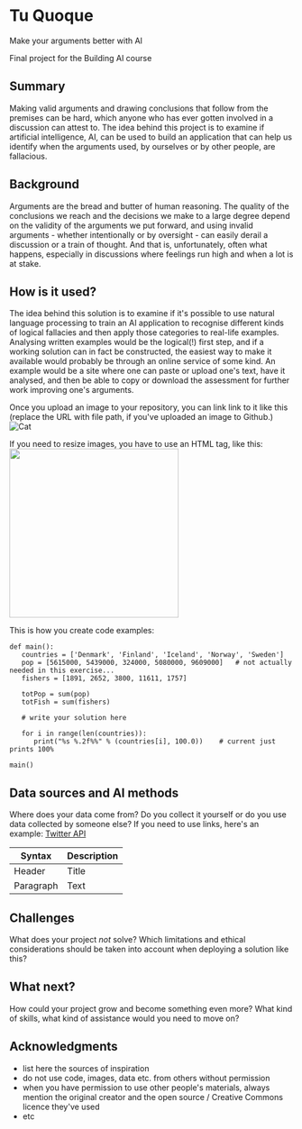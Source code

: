 <!-- This is the markdown template for the final project of the Building AI course, 
created by Reaktor Innovations and University of Helsinki. 
Copy the template, paste it to your GitHub README and edit! -->

# Tu Quoque
Make your arguments better with AI

Final project for the Building AI course

## Summary

Making valid arguments and drawing conclusions that follow from the premises can be hard, which anyone who has ever gotten involved in a discussion can attest to. 
The idea behind this project is to examine if artificial intelligence, AI, can be used to build an application that can help us identify when the arguments used, 
by ourselves or by other people, are fallacious.


## Background

Arguments are the bread and butter of human reasoning. The quality of the conclusions we reach and the decisions we make to a large degree depend on the validity
of the arguments we put forward, and using invalid arguments - whether intentionally or by oversight - can easily derail a discussion or a train of thought. And
that is, unfortunately, often what happens, especially in discussions where feelings run high and when a lot is at stake.


## How is it used?

The idea behind this solution is to examine if it's possible to use natural language processing to train an AI application to recognise different kinds of
logical fallacies and then apply those categories to real-life examples. Analysing written examples would be the logical(!) first step, and if a working solution
can in fact be constructed, the easiest way to make it available would probably be through an online service of some kind. An example would be a site where one can paste or upload one's text, have it analysed, and then be able to copy or download the assessment for further work improving one's arguments.

Once you upload an image to your repository, you can link link to it like this (replace the URL with file path, if you've uploaded an image to Github.)
![Cat](https://)

If you need to resize images, you have to use an HTML tag, like this:
<img src="https://" width="300">

This is how you create code examples:
```
def main():
   countries = ['Denmark', 'Finland', 'Iceland', 'Norway', 'Sweden']
   pop = [5615000, 5439000, 324000, 5080000, 9609000]   # not actually needed in this exercise...
   fishers = [1891, 2652, 3800, 11611, 1757]

   totPop = sum(pop)
   totFish = sum(fishers)

   # write your solution here

   for i in range(len(countries)):
      print("%s %.2f%%" % (countries[i], 100.0))    # current just prints 100%

main()
```


## Data sources and AI methods
Where does your data come from? Do you collect it yourself or do you use data collected by someone else?
If you need to use links, here's an example:
[Twitter API](https://developer.twitter.com/en/docs)

| Syntax      | Description |
| ----------- | ----------- |
| Header      | Title       |
| Paragraph   | Text        |

## Challenges

What does your project _not_ solve? Which limitations and ethical considerations should be taken into account when deploying a solution like this?

## What next?

How could your project grow and become something even more? What kind of skills, what kind of assistance would you  need to move on? 


## Acknowledgments

* list here the sources of inspiration 
* do not use code, images, data etc. from others without permission
* when you have permission to use other people's materials, always mention the original creator and the open source / Creative Commons licence they've used
* etc
